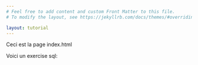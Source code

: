 ```yaml
---
# Feel free to add content and custom Front Matter to this file.
# To modify the layout, see https://jekyllrb.com/docs/themes/#overriding-theme-defaults

layout: tutorial
---
```

Ceci est la page index.html

Voici un exercise sql:
<sql-exercise
  data-question="Ceci est un bloc de code interactif, vous pouvez éditer le code dessous."
  data-comment="(Pour les pros: Shift+Enter est un raccourci de clavier pour exécuter la commande.)"
  data-default-text="SELECT *
FROM executions
LIMIT 3"></sql-exercise>
